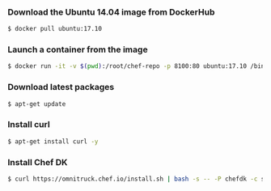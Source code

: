 ### Download the Ubuntu 14.04 image from DockerHub
```bash
$ docker pull ubuntu:17.10
```

### Launch a container from the image
```bash
$ docker run -it -v $(pwd):/root/chef-repo -p 8100:80 ubuntu:17.10 /bin/bash
```

### Download latest packages
```bash
$ apt-get update
```

### Install curl
```bash
$ apt-get install curl -y
```

### Install Chef DK
```bash
$ curl https://omnitruck.chef.io/install.sh | bash -s -- -P chefdk -c stable -v 2.5.3
```